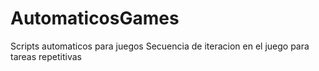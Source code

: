# AutomaticosGames
Scripts automaticos para juegos 
Secuencia de iteracion en el juego para tareas repetitivas  
